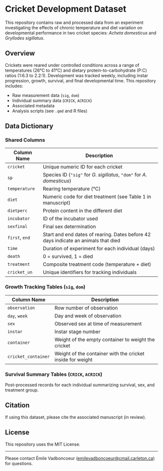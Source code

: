 # Cricket Development Dataset

This repository contains raw and processed data from an experiment investigating the effects of chronic temperature and diet variation on developmental performance in two cricket species: *Acheta domesticus* and *Gryllodes sigillatus*.

## Overview

Crickets were reared under controlled conditions across a range of temperatures (26°C to 41°C) and dietary protein-to-carbohydrate (P:C) ratios (1:6.3 to 2.2:1). Development was tracked weekly, including instar progression, growth, survival, and final developmental time. This repository includes:

- Raw measurement data (`sig`, `dom`)
- Individual summary data (`CRICK`, `ACRICK`)
- Associated metadata
- Analysis scripts (see `.qmd` and R files)

## Data Dictionary

### Shared Columns

| Column Name  | Description |
|--------------|-------------|
| `cricket` | Unique numeric ID for each cricket |
| `sp` | Species ID (`"sig"` for *G. sigillatus*, `"dom"` for *A. domesticus*) |
| `temperature` | Rearing temperature (°C) |
| `diet` | Numeric code for diet treatment (see Table 1 in manuscript) |
| `dietperc` | Protein content in the different diet |
| `incubator` | ID of the incubator used |
| `sexfinal` | Final sex determination |
| `first`, `end` | Start and end dates of rearing. Dates before 42 days indicate an animals that died |
| `time` | Duration of experiment for each individual (days) |
| `death` | 0 = survived, 1 = died |
| `treatment` | Composite treatment code (temperature + diet) |
| `cricket_un` | Unique identifiers for tracking individuals |

### Growth Tracking Tables (`sig`, `dom`)

| Column Name | Description |
|-------------|-------------|
| `observation` | Row number of observation |
| `day`, `week` | Day and week of observation |
| `sex` | Observed sex at time of measurement |
| `instar` | Instar stage number |
| `container` | Weight of the empty container to weight the cricket |
| `cricket_container` | Weight of the container with the cricket inside for weight |

### Survival Summary Tables (`CRICK`, `ACRICK`)

Post-processed records for each individual summarizing survival, sex, and treatment group.

## Citation

If using this dataset, please cite the associated manuscript (in review).

## License

This repository uses the MIT License.

---

Please contact Émile Vadboncoeur (emilevadboncoeur@cmail.carleton.ca) for questions.
